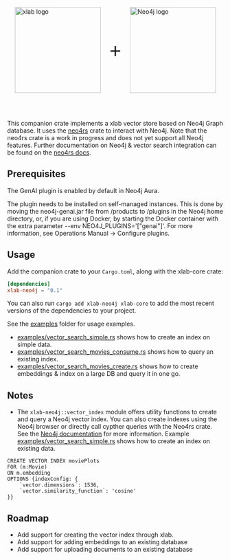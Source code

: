 

<div style="display: flex; align-items: center; justify-content: center;">
    <picture>
        <source media="(prefers-color-scheme: dark)" srcset="../img/xlab_logo_dark.svg">
        <source media="(prefers-color-scheme: light)" srcset="../img/xlab_logo.svg">
        <img src="../img/xlab_logo.svg" width="200" alt="xlab logo">
    </picture>
    <span style="font-size: 48px; margin: 0 20px; font-weight: regular; font-family: Open Sans, sans-serif;"> + </span>
    <picture>
        <source media="(prefers-color-scheme: dark)" srcset="https://cdn.prod.website-files.com/653986a9412d138f23c5b8cb/65c3ee6c93dc929503742ff6_1_E5u7PfGGOQ32_H5dUVGerQ%402x.png">
        <source media="(prefers-color-scheme: light)" srcset="https://commons.wikimedia.org/wiki/File:Neo4j-logo_color.png">
        <img src="https://commons.wikimedia.org/wiki/File:Neo4j-logo_color.png" width="200" alt="Neo4j logo">
    </picture>

</div>

<br><br>

This companion crate implements a xlab vector store based on Neo4j Graph database. It uses the [neo4rs](https://github.com/neo4j-labs/neo4rs) crate to interact with Neo4j. Note that the neo4rs crate is a work in progress and does not yet support all Neo4j features. Further documentation on Neo4j & vector search integration can be found on the [neo4rs docs](https://neo4j.com/docs/cypher-manual/current/indexes/semantic-indexes/vector-indexes/).

## Prerequisites

The GenAI plugin is enabled by default in Neo4j Aura.

The plugin needs to be installed on self-managed instances. This is done by moving the neo4j-genai.jar file from /products to /plugins in the Neo4j home directory, or, if you are using Docker, by starting the Docker container with the extra parameter --env NEO4J_PLUGINS='["genai"]'. For more information, see Operations Manual → Configure plugins.


## Usage

Add the companion crate to your `Cargo.toml`, along with the xlab-core crate:

```toml
[dependencies]
xlab-neo4j = "0.1"
```

You can also run `cargo add xlab-neo4j xlab-core` to add the most recent versions of the dependencies to your project.

See the [examples](./examples) folder for usage examples.

- [examples/vector_search_simple.rs](examples/vector_search_simple.rs) shows how to create an index on simple data.
- [examples/vector_search_movies_consume.rs](examples/vector_search_movies_consume.rs) shows how to query an existing index.
- [examples/vector_search_movies_create.rs](examples/vector_search_movies_create.rs) shows how to create embeddings & index on a large DB and query it in one go.

## Notes

- The `xlab-neo4j::vector_index` module offers utility functions to create and query a Neo4j vector index. You can also create indexes using the Neo4j browser or directly call cypther queries with the Neo4rs crate. See the [Neo4j documentation](https://neo4j.com/docs/genai/tutorials/embeddings-vector-indexes/setup/vector-index/) for more information. Example [examples/vector_search_simple.rs](examples/vector_search_simple.rs) shows how to create an index on existing data.

```Cypher
CREATE VECTOR INDEX moviePlots
FOR (m:Movie)
ON m.embedding
OPTIONS {indexConfig: {
    `vector.dimensions`: 1536,
    `vector.similarity_function`: 'cosine'
}}
```

## Roadmap

- Add support for creating the vector index through xlab.
- Add support for adding embeddings to an existing database
- Add support for uploading documents to an existing database
